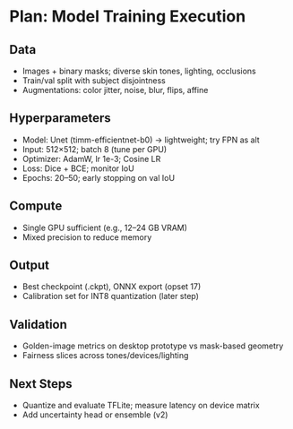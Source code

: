 # Plan: Model Training Execution

## Data
- Images + binary masks; diverse skin tones, lighting, occlusions
- Train/val split with subject disjointness
- Augmentations: color jitter, noise, blur, flips, affine

## Hyperparameters
- Model: Unet (timm-efficientnet-b0) → lightweight; try FPN as alt
- Input: 512×512; batch 8 (tune per GPU)
- Optimizer: AdamW, lr 1e-3; Cosine LR
- Loss: Dice + BCE; monitor IoU
- Epochs: 20–50; early stopping on val IoU

## Compute
- Single GPU sufficient (e.g., 12–24 GB VRAM)
- Mixed precision to reduce memory

## Output
- Best checkpoint (.ckpt), ONNX export (opset 17)
- Calibration set for INT8 quantization (later step)

## Validation
- Golden-image metrics on desktop prototype vs mask-based geometry
- Fairness slices across tones/devices/lighting

## Next Steps
- Quantize and evaluate TFLite; measure latency on device matrix
- Add uncertainty head or ensemble (v2)